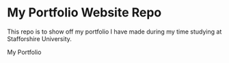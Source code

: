 # My Portfolio Website Repo

This repo is to show off my portfolio I have made during my time studying at Stafforshire University.

My Portfolio

